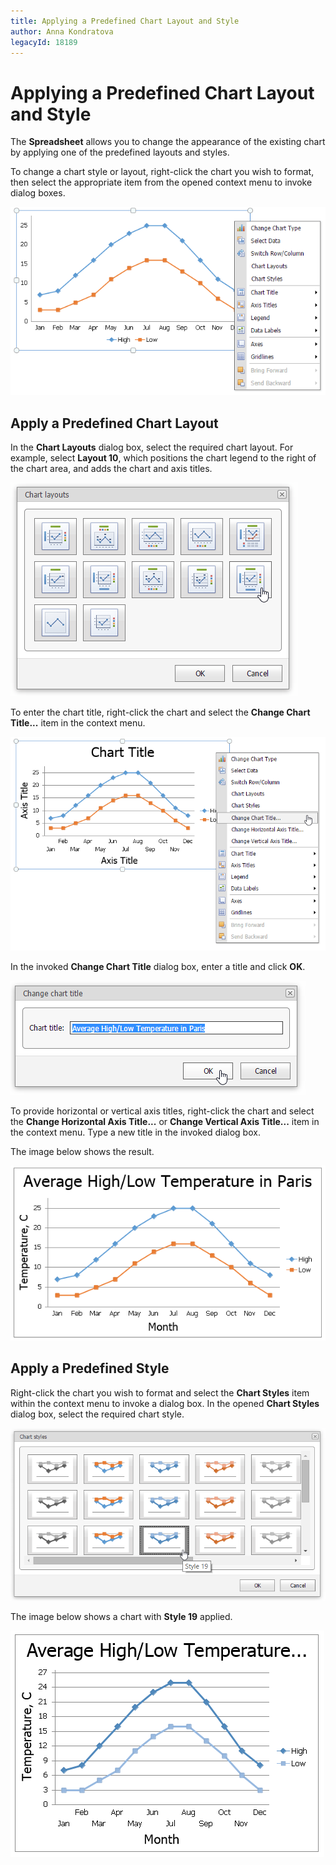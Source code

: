 ```yaml
---
title: Applying a Predefined Chart Layout and Style
author: Anna Kondratova
legacyId: 18189
---
```

# Applying a Predefined Chart Layout and Style
The **Spreadsheet** allows you to change the appearance of the existing chart by applying one of the predefined layouts and styles.

To change a chart style or layout, right-click the chart you wish to format, then select the appropriate item from the opened context menu to invoke dialog boxes.

![EUD_ASPxSpreadsheet_Insert_ChartContextMenu](../../../images/img26193.png)

## Apply a Predefined Chart Layout
In the **Chart Layouts** dialog box, select the required chart layout. For example, select **Layout 10**, which positions the chart legend to the right of the chart area, and adds the chart and axis titles.

![EUD_ASPxSpreadsheet_Insert_ChartLayoutDialog](../../../images/img26187.png)

To enter the chart title, right-click the chart and select the **Change Chart Title...** item in the context menu.

![EUD_ASPxSpreadsheet_Insert_ChangeChartTitleContext](../../../images/img26188.png)

In the invoked **Change Chart Title** dialog box, enter a title and click **OK**.

![EUD_ASPxSpreadsheet_Insert_ChangeChartTitleDialog](../../../images/img26189.png)

To provide horizontal or vertical axis titles, right-click the chart and select the **Change Horizontal Axis Title...** or **Change Vertical Axis Title...** item in the context menu. Type a new title in the invoked dialog box.

The image below shows the result.

![EUD_ASPxSpreadsheet_Insert_ChartWithNewLayout](../../../images/img26225.png)

## Apply a Predefined Style
Right-click the chart you wish to format and select the **Chart Styles** item within the context menu to invoke a dialog box. In the opened **Chart Styles** dialog box, select the required chart style.

![EUD_ASPxSpreadsheet_Insert_ChartStylesDialogBox](../../../images/img26191.png)

The image below shows a chart with **Style 19** applied.

![EUD_ASPxSpreadsheet_Insert_ChartWithNewStyle](../../../images/img26192.png)